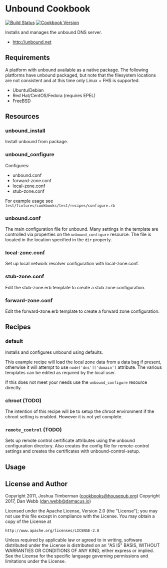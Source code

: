 # Unbound Cookbook

[![Build Status](https://travis-ci.org/sous-chefs/unbound.svg?branch=master)](https://travis-ci.org/sous-chefs/unbound) [![Cookbook Version](https://img.shields.io/cookbook/v/unbound.svg)](https://supermarket.chef.io/cookbooks/unbound)

Installs and manages the unbound DNS server.

* http://unbound.net

## Requirements

A platform with unbound available as a native package. The following platforms have unbound packaged, but note that the filesystem locations are not consistent and at this time only Linux + FHS is supported.

* Ubuntu/Debian
* Red Hat/CentOS/Fedora (requires EPEL)
* FreeBSD

## Resources

### unbound_install

Install unbound from package.

### unbound_configure

Configures:
- unbound.conf
- forward-zone.conf
- local-zone.conf
- stub-zone.conf

For example usage see `test/fixtures/cookbooks/test/recipes/configure.rb`

### unbound.conf

The main configuration file for unbound. Many settings in the template are controlled via properties on the `unbound_configure` resource. The file is located in the location specified in the `dir` property.

### local-zone.conf

Set up local network resolver configuration with local-zone.conf.

### stub-zone.conf

Edit the stub-zone.erb template to create a stub zone configuration.

### forward-zone.conf

Edit the forward-zone.erb template to create a forward zone configuration.

## Recipes

### default

Installs and configures unbound using defaults.

This example recipe will load the local zone data from a data bag if present, otherwise it will attempt to use `node['dns']['domain']` attribute. The various templates can be edited as required by the local user.

If this does not meet your needs use the `unbound_configure` resource directly.

### chroot (TODO)

The intention of this recipe will be to setup the chroot environment if the chroot setting is enabled. However it is not yet complete.

### `remote_control` (TODO)

Sets up remote control certificate attributes using the unbound configuration directory. Also creates the config file for remote-control settings and creates the certificates with unbound-control-setup.

## Usage

## License and Author

Copyright 2011, Joshua Timberman (<cookbooks@housepub.org>)
Copyright 2017, Dan Webb (<dan.webb@damacus.io>)

Licensed under the Apache License, Version 2.0 (the "License");
you may not use this file except in compliance with the License.
You may obtain a copy of the License at

    http://www.apache.org/licenses/LICENSE-2.0

Unless required by applicable law or agreed to in writing, software
distributed under the License is distributed on an "AS IS" BASIS,
WITHOUT WARRANTIES OR CONDITIONS OF ANY KIND, either express or implied.
See the License for the specific language governing permissions and
limitations under the License.
